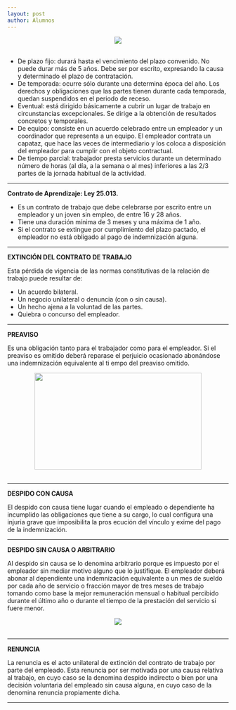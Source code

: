```yaml
---
layout: post
author: Alumnos
---
```


<center><img src="https://i.imgur.com/Pd1ZM0f.jpg"></center>

<br>

- De plazo fijo: durará hasta el vencimiento del plazo convenido. No puede durar más de 5 años. Debe ser por escrito, expresando la causa y determinado el plazo de contratación.
- De temporada: ocurre sólo durante una determina época del año. Los derechos y obligaciones que las partes tienen durante cada temporada, quedan suspendidos en el periodo de receso.
- Eventual: está dirigido básicamente a cubrir un lugar de trabajo en circunstancias excepcionales. Se dirige a la obtención de resultados concretos y temporales.
- De equipo: consiste en un acuerdo celebrado entre un empleador y un coordinador que representa a un equipo. El empleador contrata un capataz, que hace las veces de intermediario
y los coloca a disposición del empleador para cumplir con el objeto contractual.
- De tiempo parcial: trabajador presta servicios durante un determinado número de horas (al día, a la semana o al mes) inferiores a las 2/3 partes de la jornada habitual de la actividad.

------------

**Contrato de Aprendizaje: Ley 25.013.**
* Es un contrato de trabajo que debe celebrarse por escrito entre un empleador y un joven sin empleo, de entre 16 y 28 años.
* Tiene una duración mínima de 3 meses y una máxima de 1 año.
* Si el contrato se extingue por cumplimiento del plazo pactado, el empleador no está obligado al pago de indemnización alguna.

------------

**EXTINCIÓN DEL CONTRATO DE TRABAJO**

Esta pérdida de vigencia de las normas constitutivas de la relación de trabajo puede resultar de:
- Un acuerdo bilateral.
- Un negocio unilateral o denuncia (con o sin causa).
- Un hecho ajena a la voluntad de las partes.
- Quiebra o concurso del empleador.

-----------

**PREAVISO**

Es una obligación tanto para el trabajador como para el empleador. Si el preaviso es omitido deberá reparase el perjuicio ocasionado abonándose una indemnización equivalente al ti
empo del preaviso omitido.

<center><img src="https://i.imgur.com/Kr8MupV.jpg" width="380" height="220"></center>

<br>

-----------

**DESPIDO CON CAUSA**

El despido con causa tiene lugar cuando el empleado o dependiente ha incumplido las obligaciones que tiene a su cargo, lo cual configura una injuria grave que imposibilita la pros
ecución del vínculo y exime del pago de la indemnización.

-----------

**DESPIDO SIN CAUSA O ARBITRARIO**

Al despido sin causa se lo denomina arbitrario porque es impuesto por el empleador sin mediar motivo alguno que lo justifique.
El empleador deberá abonar al dependiente una indemnización equivalente a un mes de sueldo por cada año de servicio o fracción mayor de tres meses de trabajo tomando como base la 
mejor remuneración mensual o habitual percibido durante el último año o durante el tiempo de la prestación del servicio si fuere menor.

<center><img src="https://i.imgur.com/piwSaVd.jpg"></center>

<br>

-----------

**RENUNCIA**

La renuncia es el acto unilateral de extinción del contrato de trabajo por parte del empleado.
Esta renuncia por ser motivada por una causa relativa al trabajo, en cuyo caso se la denomina despido indirecto o bien por una decisión voluntaria del empleado sin causa alguna, en cuyo caso de la denomina renuncia propiamente dicha.

-----------